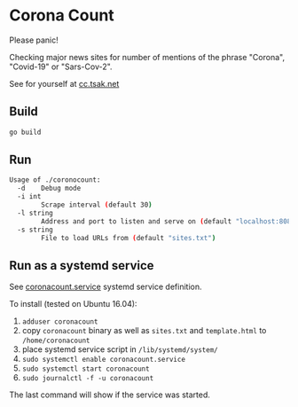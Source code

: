 # Corona Count

Please panic!

Checking major news sites for number of mentions of the phrase "Corona", "Covid-19" or "Sars-Cov-2".

See for yourself at [cc.tsak.net](https://cc.tsak.net)

## Build

```bash
go build
```

## Run

```bash
Usage of ./coronocount:
  -d	Debug mode
  -i int
    	Scrape interval (default 30)
  -l string
    	Address and port to listen and serve on (default "localhost:8080")
  -s string
    	File to load URLs from (default "sites.txt")
```

## Run as a systemd service

See [coronacount.service](coronacount.service) systemd service definition.

To install (tested on Ubuntu 16.04):

1. `adduser coronacount`
2. copy `coronacount` binary as well as `sites.txt` and `template.html` to `/home/coronacount`
3. place systemd service script in `/lib/systemd/system/`
4. `sudo systemctl enable coronacount.service`
5. `sudo systemctl start coronacount`
6. `sudo journalctl -f -u coronacount`

The last command will show if the service was started.

